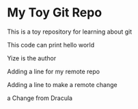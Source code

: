 # My Toy Git Repo

This is a toy repository for learning about git

This code can print hello world

Yize is the author

Adding a line for my remote repo

Adding a line to make a remote change

a Change from Dracula
